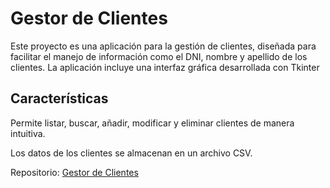 # Gestor de Clientes

Este proyecto es una aplicación para la gestión de clientes, diseñada para facilitar el manejo de información como el DNI, nombre y apellido de los clientes. La aplicación incluye una interfaz gráfica desarrollada con Tkinter

## Características 
 Permite listar, buscar, añadir, modificar y eliminar clientes de manera intuitiva.

 Los datos de los clientes se almacenan en un archivo CSV.


Repositorio: [Gestor de Clientes](https://github.com/lozanno00/Gestor_de_clientes.git)
